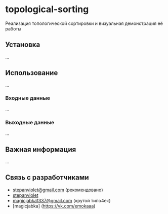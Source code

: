 # topological-sorting
Реализация топологической сортировки и визуальная демонстрация её работы

## Установка
...

## Использование
...

### Входные данные
...

### Выходные данные
...

## Важная информация
...

## Связь с разработчиками
- stepanviolet@gmail.com (рекомендовано)
- [stepanviolet](https://vk.com/stepanviolet)
- magicjabka1337@gmail.com (крутой типо4ек)
- [magicjabka] (https://vk.com/emokaaa)

